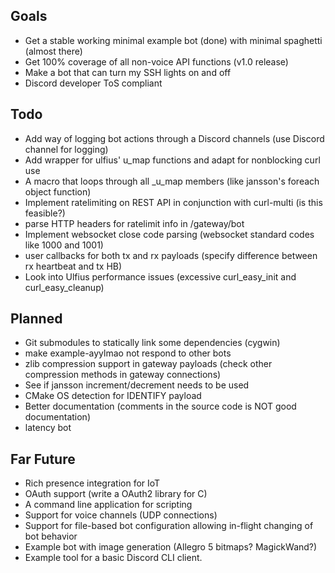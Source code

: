 ## Goals
* Get a stable working minimal example bot (done) with minimal spaghetti (almost there)
* Get 100% coverage of all non-voice API functions (v1.0 release)
* Make a bot that can turn my SSH lights on and off
* Discord developer ToS compliant

## Todo
* Add way of logging bot actions through a Discord channels (use Discord channel for logging)
* Add wrapper for ulfius' u_map functions and adapt for nonblocking curl use
* A macro that loops through all _u_map members (like jansson's foreach object function)
* Implement ratelimiting on REST API in conjunction with curl-multi (is this feasible?)
* parse HTTP headers for ratelimit info in /gateway/bot
* Implement websocket close code parsing (websocket standard codes like 1000 and 1001)
* user callbacks for both tx and rx payloads (specify difference between rx heartbeat and tx HB)
* Look into Ulfius performance issues (excessive curl_easy_init and curl_easy_cleanup)

## Planned
* Git submodules to statically link some dependencies (cygwin)
* make example-ayylmao not respond to other bots
* zlib compression support in gateway payloads (check other compression methods in gateway connections)
* See if jansson increment/decrement needs to be used
* CMake OS detection for IDENTIFY payload
* Better documentation (comments in the source code is NOT good documentation)
* latency bot


## Far Future
* Rich presence integration for IoT
* OAuth support (write a OAuth2 library for C)
* A command line application for scripting
* Support for voice channels (UDP connections)
* Support for file-based bot configuration allowing in-flight changing of bot behavior
* Example bot with image generation (Allegro 5 bitmaps? MagickWand?)
* Example tool for a basic Discord CLI client.
